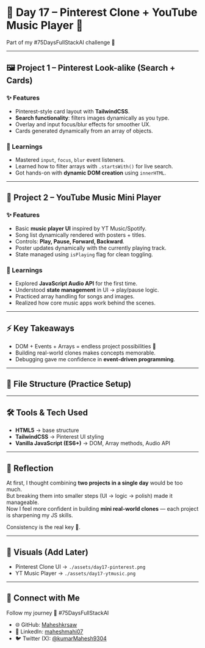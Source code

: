 # 📅 Day 17 – Pinterest Clone + YouTube Music Player 🎵  
Part of my #75DaysFullStackAI challenge 🚀  

---

## 🖼️ Project 1 – Pinterest Look-alike (Search + Cards)  

### ✨ Features  
- Pinterest-style card layout with **TailwindCSS**.  
- **Search functionality**: filters images dynamically as you type.  
- Overlay and input focus/blur effects for smoother UX.  
- Cards generated dynamically from an array of objects.  

### 🔑 Learnings  
- Mastered `input`, `focus`, `blur` event listeners.  
- Learned how to filter arrays with `.startsWith()` for live search.  
- Got hands-on with **dynamic DOM creation** using `innerHTML`.  

---

## 🎵 Project 2 – YouTube Music Mini Player  

### ✨ Features  
- Basic **music player UI** inspired by YT Music/Spotify.  
- Song list dynamically rendered with posters + titles.  
- Controls: **Play, Pause, Forward, Backward**.  
- Poster updates dynamically with the currently playing track.  
- State managed using `isPlaying` flag for clean toggling.  

### 🔑 Learnings  
- Explored **JavaScript Audio API** for the first time.  
- Understood **state management** in UI → play/pause logic.  
- Practiced array handling for songs and images.  
- Realized how core music apps work behind the scenes.  

---

## ⚡ Key Takeaways  
- DOM + Events + Arrays = endless project possibilities 🚀  
- Building real-world clones makes concepts memorable.  
- Debugging gave me confidence in **event-driven programming**.  

---

## 📂 File Structure (Practice Setup)  

---

## 🛠️ Tools & Tech Used  
- **HTML5** → base structure  
- **TailwindCSS** → Pinterest UI styling  
- **Vanilla JavaScript (ES6+)** → DOM, Array methods, Audio API  

---

## 🎯 Reflection  
At first, I thought combining **two projects in a single day** would be too much.  
But breaking them into smaller steps (UI → logic → polish) made it manageable.  
Now I feel more confident in building **mini real-world clones** — each project is sharpening my JS skills.  

Consistency is the real key 🔑.  

---

## 📸 Visuals (Add Later)  
- Pinterest Clone UI → `./assets/day17-pinterest.png`  
- YT Music Player → `./assets/day17-ytmusic.png`  

---

## 🔗 Connect with Me  
Follow my journey 🚀 #75DaysFullStackAI  

- 🌐 GitHub: [Maheshkrsaw](https://github.com/Maheshkrsaw)  
- 💼 LinkedIn: [maheshmahi07](https://www.linkedin.com/in/maheshmahi07)  
- 🐦 Twitter (X): [@kumarMahesh9304](https://x.com/kumarMahesh9304)  
